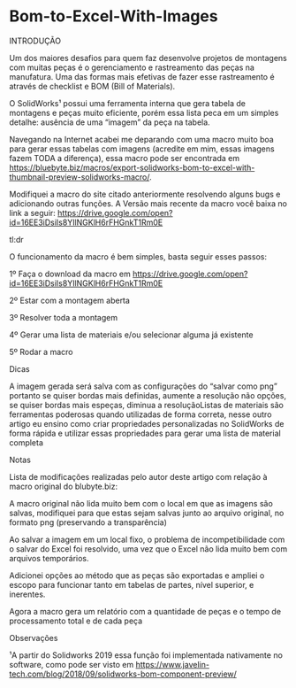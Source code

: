 # Bom-to-Excel-With-Images
INTRODUÇÃO

Um dos maiores desafios para quem faz desenvolve projetos de montagens com muitas peças é o gerenciamento e rastreamento das peças na manufatura. Uma das formas mais efetivas de fazer esse rastreamento é através de checklist e BOM (Bill of Materials).

O SolidWorks¹ possui uma ferramenta interna que gera tabela de montagens e peças muito eficiente, porém essa lista peca em um simples detalhe: ausência de uma “imagem” da peça na tabela.

Navegando na Internet acabei me deparando com uma macro muito boa para gerar essas tabelas com imagens (acredite em mim, essas imagens fazem TODA a diferença), essa macro pode ser encontrada em https://bluebyte.biz/macros/export-solidworks-bom-to-excel-with-thumbnail-preview-solidworks-macro/.

Modifiquei a macro do site citado anteriormente resolvendo alguns bugs e adicionando outras funções. A Versão mais recente da macro você baixa no link a seguir:
https://drive.google.com/open?id=16EE3iDsiIs8YIlNGKlH6rFHGnkT1Rm0E


tl:dr

O funcionamento da macro é bem simples, basta seguir esses passos:

1º Faça o download da macro em https://drive.google.com/open?id=16EE3iDsiIs8YIlNGKlH6rFHGnkT1Rm0E

2º Estar com a montagem aberta

3º Resolver toda a montagem

4º Gerar uma lista de materiais e/ou selecionar alguma já existente

5º Rodar a macro

Dicas

A imagem gerada será salva com as configurações do “salvar como png” portanto se quiser bordas mais definidas, aumente a resolução não opções, se quiser bordas mais espeças, diminua a resoluçãoListas de materiais são ferramentas poderosas quando utilizadas de forma correta, nesse outro artigo eu ensino como criar propriedades personalizadas no SolidWorks de forma rápida e utilizar essas propriedades para gerar uma lista de material completa

Notas

Lista de modificações realizadas pelo autor deste artigo com relação à macro original do blubyte.biz:

A macro original não lida muito bem com o local em que as imagens são salvas, modifiquei para que estas sejam salvas junto ao arquivo original, no formato png (preservando a transparência)

Ao salvar a imagem em um local fixo, o problema de incompetibilidade com o salvar do Excel foi resolvido, uma vez que o Excel não lida muito bem com arquivos temporários.

Adicionei opções ao método que as peças são exportadas e ampliei o escopo para funcionar tanto em tabelas de partes, nível superior, e inerentes.

Agora a macro gera um relatório com a quantidade de peças e o tempo de processamento total e de cada peça

Observações

¹A partir do Solidworks 2019 essa função foi implementada nativamente no software, como pode ser visto em https://www.javelin-tech.com/blog/2018/09/solidworks-bom-component-preview/
